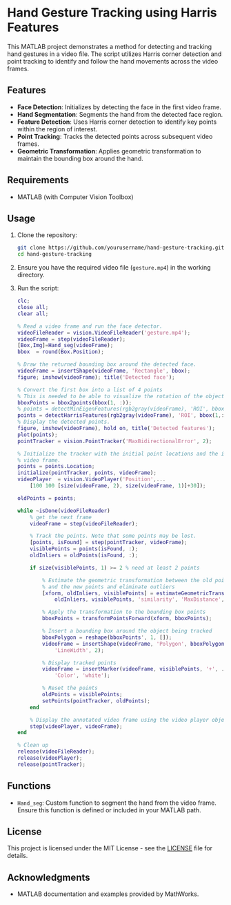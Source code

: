 # Hand Gesture Tracking using Harris Features

This MATLAB project demonstrates a method for detecting and tracking hand gestures in a video file. The script utilizes Harris corner detection and point tracking to identify and follow the hand movements across the video frames.

## Features

- **Face Detection**: Initializes by detecting the face in the first video frame.
- **Hand Segmentation**: Segments the hand from the detected face region.
- **Feature Detection**: Uses Harris corner detection to identify key points within the region of interest.
- **Point Tracking**: Tracks the detected points across subsequent video frames.
- **Geometric Transformation**: Applies geometric transformation to maintain the bounding box around the hand.

## Requirements

- MATLAB (with Computer Vision Toolbox)

## Usage

1. Clone the repository:
    ```sh
    git clone https://github.com/yourusername/hand-gesture-tracking.git
    cd hand-gesture-tracking
    ```

2. Ensure you have the required video file (`gesture.mp4`) in the working directory.

3. Run the script:
    ```matlab
    clc;
    close all;
    clear all;

    % Read a video frame and run the face detector.
    videoFileReader = vision.VideoFileReader('gesture.mp4');
    videoFrame = step(videoFileReader);
    [Box,Img]=Hand_seg(videoFrame);
    bbox  = round(Box.Position);

    % Draw the returned bounding box around the detected face.
    videoFrame = insertShape(videoFrame, 'Rectangle', bbox);
    figure; imshow(videoFrame); title('Detected face');

    % Convert the first box into a list of 4 points
    % This is needed to be able to visualize the rotation of the object.
    bboxPoints = bbox2points(bbox(1, :));
    % points = detectMinEigenFeatures(rgb2gray(videoFrame), 'ROI', bbox(1,:));
    points = detectHarrisFeatures(rgb2gray(videoFrame), 'ROI', bbox(1,:));
    % Display the detected points.
    figure, imshow(videoFrame), hold on, title('Detected features');
    plot(points);
    pointTracker = vision.PointTracker('MaxBidirectionalError', 2);

    % Initialize the tracker with the initial point locations and the initial
    % video frame.
    points = points.Location;
    initialize(pointTracker, points, videoFrame);
    videoPlayer  = vision.VideoPlayer('Position',...
        [100 100 [size(videoFrame, 2), size(videoFrame, 1)]+30]);

    oldPoints = points;

    while ~isDone(videoFileReader)
        % get the next frame
        videoFrame = step(videoFileReader);

        % Track the points. Note that some points may be lost.
        [points, isFound] = step(pointTracker, videoFrame);
        visiblePoints = points(isFound, :);
        oldInliers = oldPoints(isFound, :);

        if size(visiblePoints, 1) >= 2 % need at least 2 points

            % Estimate the geometric transformation between the old points
            % and the new points and eliminate outliers
            [xform, oldInliers, visiblePoints] = estimateGeometricTransform(...
                oldInliers, visiblePoints, 'similarity', 'MaxDistance', 4);

            % Apply the transformation to the bounding box points
            bboxPoints = transformPointsForward(xform, bboxPoints);

            % Insert a bounding box around the object being tracked
            bboxPolygon = reshape(bboxPoints', 1, []);
            videoFrame = insertShape(videoFrame, 'Polygon', bboxPolygon, ...
                'LineWidth', 2);

            % Display tracked points
            videoFrame = insertMarker(videoFrame, visiblePoints, '+', ...
                'Color', 'white');       

            % Reset the points
            oldPoints = visiblePoints;
            setPoints(pointTracker, oldPoints);        
        end

        % Display the annotated video frame using the video player object
        step(videoPlayer, videoFrame);
    end

    % Clean up
    release(videoFileReader);
    release(videoPlayer);
    release(pointTracker);
    ```

## Functions

- `Hand_seg`: Custom function to segment the hand from the video frame. Ensure this function is defined or included in your MATLAB path.

## License

This project is licensed under the MIT License - see the [LICENSE](LICENSE) file for details.

## Acknowledgments

- MATLAB documentation and examples provided by MathWorks.

